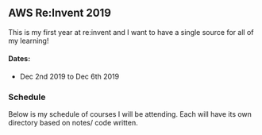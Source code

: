 ## AWS Re:Invent 2019

This is my first year at re:invent and 
I want to have a single source for all of my learning! 

#### Dates: 
  - Dec 2nd 2019 to Dec 6th 2019 

### Schedule
Below is my schedule of courses I will be attending. Each will have 
its own directory based on notes/ code written. 

